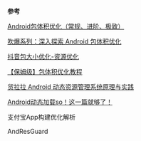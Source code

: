 

















**参考**

[Android包体积优化（常规、进阶、极致）](https://juejin.cn/post/7016225898768629773)

[吹爆系列：深入探索 Android 包体积优化](http://mp.weixin.qq.com/s?__biz=MzAxMTI4MTkwNQ==&mid=2650830257&idx=1&sn=f94eb0e05a1c40d5a99a7384b6f736ad&chksm=80b7a12fb7c028395c18bc81f544bc4d893ca9829e7b702e079d973608bee3b6eb5a7d2c49ff&scene=21#wechat_redirect)

[抖音包大小优化-资源优化](https://juejin.cn/post/6844904106696376334)

[【保姆级】包体积优化教程](https://juejin.cn/post/7116089040264232967)

[货拉拉 Android 动态资源管理系统原理与实践](https://juejin.cn/post/7113703128733581342)

[Android动态加载so！这一篇就够了！](https://juejin.cn/post/7107958280097366030)

支付宝App构建优化解析

AndResGuard

